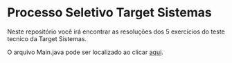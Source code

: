 # Processo Seletivo Target Sistemas

Neste repositório você irá encontrar as resoluções dos 5 exercícios do teste tecnico da Target Sistemas.

O arquivo Main.java pode ser localizado ao clicar [aqui](https://github.com/bailooon/TargetSistemas/blob/main/exercicios/src/main/java/com/targetsistemas/Main.java).
